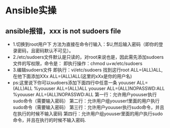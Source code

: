 # Ansible实操

## ansible报错，xxx is not sudoers file

- 1.切换到root用户下
  方法为直接在命令行输入：$U,然后输入密码（即你的登录密码，且密码默认不可见）。
- 2./etc/sudoers文件默认是只读的，对root来说也是，因此需先添加sudoers文件的写权限，命令是：
  即执行操作：chmod u+w/etc/sudoers
- 3.编辑sudoers文件
  即执行：vi/etc/sudoers
  找到这行root ALL=(ALL)ALL,在他下面添加XXx ALL=(ALL)ALL(这里的xXx是你的用户名)
- ps:这里说下你可以sudoers添加下面四行中任意一条
  youuser ALL=(ALL)ALL
  %youuser ALL=(ALL)ALL
  youuser ALL=(ALL)NOPASSWD:ALL
  %youuser ALL=(ALL)NOPASSWD:ALL
  第一行：允许用户youuser执行sudo命令（需要输入密码）
  第二行：允许用户组youuser!里面的用户执行sudo命令（需要输入密码）
  第三行：允许用户youuser执行sudo命令，并且在执行的时候不输入密码
  第四行：允许用户组youuser里面的用户执行sudo命令，并且在执行的时候不输入密码.



